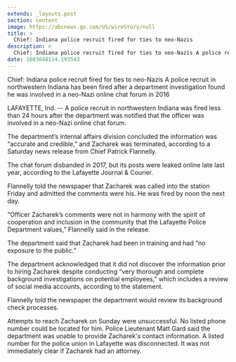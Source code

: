 ```yaml
--- 
extends: _layouts.post 
section: content 
image: https://abcnews.go.com/US/wireStory/null 
title: > 
  Chief: Indiana police recruit fired for ties to neo-Nazis 
description: > 
  Chief: Indiana police recruit fired for ties to neo-Nazis A police recruit in northwestern Indiana has been fired after a department investigation found he was involved in a neo-Nazi online chat forum in 2016LAFAYETTE, Ind.-- A police recruit in northwestern Indiana was fired less than 24 hours after the department was notified that the officer was involved in a neo-Nazi online chat forum.The department’s internal affairs division concluded the information was “accurate and credible,” and Zacharek was terminated, according to a Saturday news release from Chief Patrick Flannelly.The chat forum disbanded in 2017, but its posts were leaked online late last year, according to the Lafayette Journal & Courier.Flannelly told the newspaper that Zacharek was called into the station Friday and admitted the comments were his. 
date: 1603048114.193543 
--- 
```

Chief: Indiana police recruit fired for ties to neo-Nazis A police recruit in northwestern Indiana has been fired after a department investigation found he was involved in a neo-Nazi online chat forum in 2016

LAFAYETTE, Ind. -- A police recruit in northwestern Indiana was fired less than 24 hours after the department was notified that the officer was involved in a neo-Nazi online chat forum.

The department’s internal affairs division concluded the information was “accurate and credible,” and Zacharek was terminated, according to a Saturday news release from Chief Patrick Flannelly.

The chat forum disbanded in 2017, but its posts were leaked online late last year, according to the Lafayette Journal & Courier.

Flannelly told the newspaper that Zacharek was called into the station Friday and admitted the comments were his. He was fired by noon the next day.

“Officer Zacharek’s comments were not in harmony with the spirit of cooperation and inclusion in the community that the Lafayette Police Department values,” Flannelly said in the release.

The department said that Zacharek had been in training and had “no exposure to the public.”

The department acknowledged that it did not discover the information prior to hiring Zacharek despite conducting “very thorough and complete background investigations on potential employees,” which includes a review of social media accounts, according to the statement.

Flannelly told the newspaper the department would review its background check processes.

Attempts to reach Zacharek on Sunday were unsuccessful. No listed phone number could be located for him. Police Lieutenant Matt Gard said the department was unable to provide Zacharek's contact information. A listed number for the police union in Lafayette was disconnected. It was not immediately clear if Zacharek had an attorney.